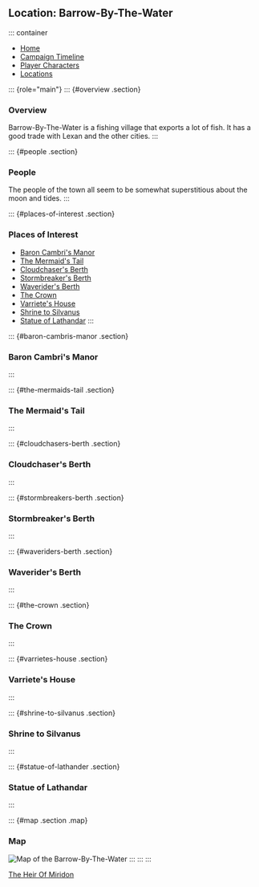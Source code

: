 <div>

## Location: Barrow-By-The-Water

</div>

::: container
-   [Home](/Miridon/index.html)
-   [Campaign Timeline](/Miridon/notReady.html)
-   [Player Characters](/Miridon/playerCharacters.html)
-   [Locations](/Miridon/locations.html)

::: {role="main"}
::: {#overview .section}
### Overview

Barrow-By-The-Water is a fishing village that exports a lot of fish. It
has a good trade with Lexan and the other cities.
:::

::: {#people .section}
### People

The people of the town all seem to be somewhat superstitious about the
moon and tides.
:::

::: {#places-of-interest .section}
### Places of Interest

-   [Baron Cambri\'s Manor](#baron-cambris-manor)
-   [The Mermaid\'s Tail](#the-mermaids-tail)
-   [Cloudchaser\'s Berth](#cloudchasers-berth)
-   [Stormbreaker\'s Berth](#stormbreakers-berth)
-   [Waverider\'s Berth](#waveriders-berth)
-   [The Crown](#the-crown)
-   [Varriete\'s House](#varrietes-house)
-   [Shrine to Silvanus](#shrine-to-silvanus)
-   [Statue of Lathandar](#statue-of-lathander)
:::

::: {#baron-cambris-manor .section}
### Baron Cambri\'s Manor
:::

::: {#the-mermaids-tail .section}
### The Mermaid\'s Tail
:::

::: {#cloudchasers-berth .section}
### Cloudchaser\'s Berth
:::

::: {#stormbreakers-berth .section}
### Stormbreaker\'s Berth
:::

::: {#waveriders-berth .section}
### Waverider\'s Berth
:::

::: {#the-crown .section}
### The Crown
:::

::: {#varrietes-house .section}
### Varriete\'s House
:::

::: {#shrine-to-silvanus .section}
### Shrine to Silvanus
:::

::: {#statue-of-lathander .section}
### Statue of Lathandar
:::

::: {#map .section .map}
### Map

![Map of the Barrow-By-The-Water](/Miridon/maps/barrow_by_the_water.png)
:::
:::
:::

[The Heir Of Miridon](index.html)
